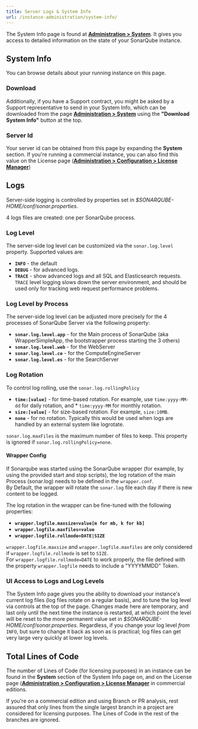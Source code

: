 ```yaml
---
title: Server Logs & System Info
url: /instance-administration/system-info/
---
```


The System Info page is found at **[Administration > System](/#sonarqube-admin#/admin/system)**. It gives you access to detailed information on the state of your SonarQube instance. 

## System Info

You can browse details about your running instance on this page. 

### Download

Additionally, if you have a Support contract, you might be asked by a Support representative to send in your System Info, which can be downloaded from the page **[Administration > System](/#sonarqube-admin#/admin/system)** using the **"Download System Info"** button at the top.

### Server Id
Your server id can be obtained from this page by expanding the **System** section. If you're running a commercial instance, you can also find this value on the License page (**[Administration > Configuration > License Manager](/#sonarqube-admin#/admin/extension/license/app)**)

## Logs
Server-side logging is controlled by properties set in _$SONARQUBE-HOME/conf/sonar.properties_.

4 logs files are created: one per SonarQube process.

### Log Level
The server-side log level can be customized via the `sonar.log.level` property. Supported values are:

* **`INFO`** - the default
* **`DEBUG`** - for advanced logs.
* **`TRACE`** - show advanced logs and all SQL and Elasticsearch requests. `TRACE` level logging slows down the server environment, and should be used only for tracking web request performance problems.

### Log Level by Process
The server-side log level can be adjusted more precisely for the 4 processes of SonarQube Server via the following property:

* **`sonar.log.level.app`** - for the Main process of SonarQube (aka WrapperSimpleApp, the bootstrapper process starting the 3 others) 
* **`sonar.log.level.web`** - for the WebServer
* **`sonar.log.level.ce`** - for the ComputeEngineServer
* **`sonar.log.level.es`** - for the SearchServer

### Log Rotation
To control log rolling, use the `sonar.log.rollingPolicy`

* **`time:[value]`** - for time-based rotation. For example, use `time:yyyy-MM-dd` for daily rotation, and * `time:yyyy-MM` for monthly rotation.
* **`size:[value]`** - for size-based rotation. For example, `size:10MB`.
* **`none`** - for no rotation. Typically this would be used when logs are handled by an external system like logrotate.

`sonar.log.maxFiles` is the maximum number of files to keep. This property is ignored if `sonar.log.rollingPolicy=none`.

#### **Wrapper Config**

If Sonarqube was started using the SonarQube wrapper (for example, by using the provided start and stop scripts), the log rotation of the main Process (sonar.log) needs to be defined in the `wrapper.conf`.  
By Default, the wrapper will rotate the `sonar.log` file each day if there is new content to be logged.  

The log rotation in the wrapper can be fine-tuned with the following properties:

* **`wrapper.logfile.maxsize=value[m for mb, k for kb]`**
* **`wrapper.logfile.maxfiles=value`**
* **`wrapper.logfile.rollmode=DATE|SIZE`**

`wrapper.logfile.maxsize` and `wrapper.logfile.maxfiles` are only considered if `wrapper.logfile.rollmode` is set to `SIZE`.  
For `wrapper.logfile.rollmode=DATE` to work properly, the file defined with the property `wrapper.logfile` needs to include a "YYYYMMDD" Token.

### UI Access to Logs and Log Levels

The System Info page gives you the ability to download your instance's current log files (log files rotate on a regular basis), and to tune the log level via controls at the top of the page. Changes made here are temporary, and last only until the next time the instance is restarted, at which point the level will be reset to the more permanent value set in _$SONARQUBE-HOME/conf/sonar.properties_. Regardless, if you change your log level _from_ `INFO`, but sure to change it back as soon as is practical; log files can get very large very quickly at lower log levels.

## Total Lines of Code
The number of Lines of Code (for licensing purposes) in an instance can be found in the **System** section of the System Info page on, and on the License page (**[Administration > Configuration > License Manager](/#sonarqube-admin#/admin/extension/license/app)** in commercial editions. 

If you're on a commercial edition and using Branch or PR analysis, rest assured that only lines from the single largest branch in a project are considered for licensing purposes. The Lines of Code in the rest of the branches are ignored.
